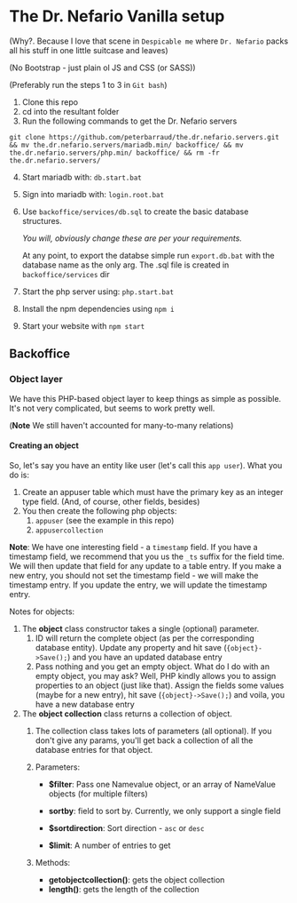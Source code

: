 # The Dr. Nefario Vanilla setup
(Why?. Because I love that scene in `Despicable me` where `Dr. Nefario` packs all his stuff in one little suitcase and leaves)

(No Bootstrap - just plain ol JS and CSS (or SASS))

(Preferably run the steps 1 to 3 in `Git bash`)
1. Clone this repo
1. cd into the resultant folder
1. Run the following commands to get the Dr. Nefario servers
```
git clone https://github.com/peterbarraud/the.dr.nefario.servers.git && mv the.dr.nefario.servers/mariadb.min/ backoffice/ && mv the.dr.nefario.servers/php.min/ backoffice/ && rm -fr the.dr.nefario.servers/
```
4. Start mariadb with: `db.start.bat`
1. Sign into mariadb with: `login.root.bat`
1. Use `backoffice/services/db.sql` to create the basic database structures.

    *You will, obviously change these are per your requirements.*
    
    At any point, to export the databse simple run `export.db.bat` with the database name as the only arg. The <database name>.sql file is created in `backoffice/services` dir

1. Start the php server using: `php.start.bat`
1. Install the npm dependencies using `npm i`
1. Start your website with `npm start`

## Backoffice
### Object layer
We have this PHP-based object layer to keep things as simple as possible. It's not very complicated, but seems to work pretty well.

(**Note** We still haven't accounted for many-to-many relations)
#### Creating an object
So, let's say you have an entity like user (let's call this `app user`). What you do is:

1. Create an appuser table which must have the primary key as an integer type field. (And, of course, other fields, besides)
1. You then create the following php objects:
    1. `appuser` (see the example in this repo)
    2. `appusercollection`

**Note**: We have one interesting field - a `timestamp` field. If you have a timestamp field, we recommend that you us the `_ts` suffix for the field time. We will then update that field for any update to a table entry. If you make a new entry, you should not set the timestamp field - we will make the timestamp entry. If you update the entry, we will update the timestamp entry.

Notes for objects:
1. The **object** class constructor takes a single (optional) parameter.
    1. ID will return the complete object (as per the corresponding database entity). Update any property and hit save (`{object}->Save();`) and you have an updated database entry
    2. Pass nothing and you get an empty object. What do I do with an empty object, you may ask? Well, PHP kindly allows you to assign properties to an object (just like that). Assign the fields some values (maybe for a new entry), hit save (`{object}->Save();`) and voila, you have a new database entry
2. The **object collection** class returns a collection of  object.
    1. The collection class takes lots of parameters (all optional). If you don't give any params, you'll get back a collection of all the database entries for that object.
    1. Parameters:
        
        * **$filter**: Pass one Namevalue object, or an array of NameValue objects (for multiple filters)
        
        * **sortby**: field to sort by. Currently, we only support a single field
        
        * **$sortdirection**: Sort direction - `asc` or `desc`

        * **$limit**: A number of entries to get
    1. Methods:
        * **getobjectcollection()**: gets the object collection
        * **length()**: gets the length of the collection

